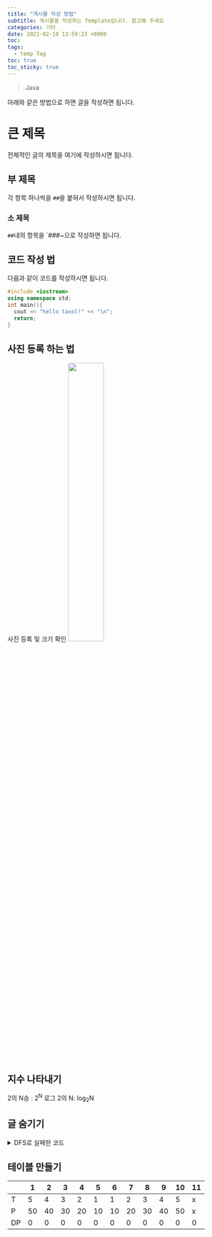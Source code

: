 ```yaml
---
title: "게시물 작성 방법"
subtitle: 게시물을 작성하는 Template입니다. 참고해 주세요
categories: 기타
date: 2021-02-10 13:59:23 +0900
toc: 
tags:
  - temp Tag
toc: true
toc_sticky: true
---
```


> Java

아래와 같은 방법으로 하면 글을 작성하면 됩니다.

# 큰 제목

전체적인 글의 제목을 여기에 작성하시면 됩니다.

## 부 제목

각 항목 하나씩을 `##`을 붙혀서 작성하시면 됩니다.

### 소 제목

`##`내의 항목을 `###~으로 작성하면 됩니다.

## 코드 작성 법

다음과 같이 코드를 작성하시면 됩니다.

```cpp
#include <iostream>
using namespace std;
int main(){
  cout << "hello taxol!" << "\n";
  return;
}
```

## 사진 등록 하는 법

사진 등록 및 크기 확인
<img src="/images/codingTest/bj_11726/n_12.PNG" width="40%" height="40%">

## 지수 나타내기

2의 N승 : 2<sup>N</sup>
로그 2의 N: log<sub>2</sub>N

## 글 숨기기

<details>
<summary>DFS로 실패한 코드</summary>
<div markdown="1">

여기에 숨길 내용 작성

</div>
</details>

## 테이블 만들기

|     | 1   | 2   | 3   | 4   | 5   | 6   | 7   | 8   | 9   | 10  | 11  |
| --- | --- | --- | --- | --- | --- | --- | --- | --- | --- | --- | --- |
| T   | 5   | 4   | 3   | 2   | 1   | 1   | 2   | 3   | 4   | 5   | x   |
| P   | 50  | 40  | 30  | 20  | 10  | 10  | 20  | 30  | 40  | 50  | x   |
| DP  | 0   | 0   | 0   | 0   | 0   | 0   | 0   | 0   | 0   | 0   | 0   |
